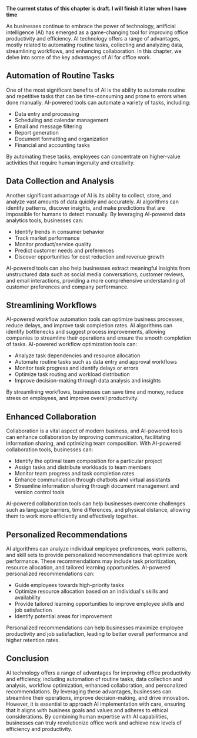 **The current status of this chapter is draft. I will finish it later when I have time**

As businesses continue to embrace the power of technology, artificial intelligence (AI) has emerged as a game-changing tool for improving office productivity and efficiency. AI technology offers a range of advantages, mostly related to automating routine tasks, collecting and analyzing data, streamlining workflows, and enhancing collaboration. In this chapter, we delve into some of the key advantages of AI for office work.

Automation of Routine Tasks
---------------------------

One of the most significant benefits of AI is the ability to automate routine and repetitive tasks that can be time-consuming and prone to errors when done manually. AI-powered tools can automate a variety of tasks, including:

* Data entry and processing
* Scheduling and calendar management
* Email and message filtering
* Report generation
* Document formatting and organization
* Financial and accounting tasks

By automating these tasks, employees can concentrate on higher-value activities that require human ingenuity and creativity.

Data Collection and Analysis
----------------------------

Another significant advantage of AI is its ability to collect, store, and analyze vast amounts of data quickly and accurately. AI algorithms can identify patterns, discover insights, and make predictions that are impossible for humans to detect manually. By leveraging AI-powered data analytics tools, businesses can:

* Identify trends in consumer behavior
* Track market performance
* Monitor product/service quality
* Predict customer needs and preferences
* Discover opportunities for cost reduction and revenue growth

AI-powered tools can also help businesses extract meaningful insights from unstructured data such as social media conversations, customer reviews, and email interactions, providing a more comprehensive understanding of customer preferences and company performance.

Streamlining Workflows
----------------------

AI-powered workflow automation tools can optimize business processes, reduce delays, and improve task completion rates. AI algorithms can identify bottlenecks and suggest process improvements, allowing companies to streamline their operations and ensure the smooth completion of tasks. AI-powered workflow optimization tools can:

* Analyze task dependencies and resource allocation
* Automate routine tasks such as data entry and approval workflows
* Monitor task progress and identify delays or errors
* Optimize task routing and workload distribution
* Improve decision-making through data analysis and insights

By streamlining workflows, businesses can save time and money, reduce stress on employees, and improve overall productivity.

Enhanced Collaboration
----------------------

Collaboration is a vital aspect of modern business, and AI-powered tools can enhance collaboration by improving communication, facilitating information sharing, and optimizing team composition. With AI-powered collaboration tools, businesses can:

* Identify the optimal team composition for a particular project
* Assign tasks and distribute workloads to team members
* Monitor team progress and task completion rates
* Enhance communication through chatbots and virtual assistants
* Streamline information sharing through document management and version control tools

AI-powered collaboration tools can help businesses overcome challenges such as language barriers, time differences, and physical distance, allowing them to work more efficiently and effectively together.

Personalized Recommendations
----------------------------

AI algorithms can analyze individual employee preferences, work patterns, and skill sets to provide personalized recommendations that optimize work performance. These recommendations may include task prioritization, resource allocation, and tailored learning opportunities. AI-powered personalized recommendations can:

* Guide employees towards high-priority tasks
* Optimize resource allocation based on an individual's skills and availability
* Provide tailored learning opportunities to improve employee skills and job satisfaction
* Identify potential areas for improvement

Personalized recommendations can help businesses maximize employee productivity and job satisfaction, leading to better overall performance and higher retention rates.

Conclusion
----------

AI technology offers a range of advantages for improving office productivity and efficiency, including automation of routine tasks, data collection and analysis, workflow optimization, enhanced collaboration, and personalized recommendations. By leveraging these advantages, businesses can streamline their operations, improve decision-making, and drive innovation. However, it is essential to approach AI implementation with care, ensuring that it aligns with business goals and values and adheres to ethical considerations. By combining human expertise with AI capabilities, businesses can truly revolutionize office work and achieve new levels of efficiency and productivity.
